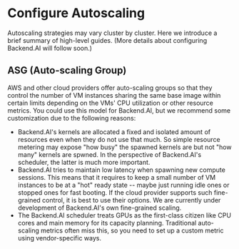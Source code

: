 # Configure Autoscaling

Autoscaling strategies may vary cluster by cluster.
Here we introduce a brief summary of high-level guides.
(More details about configuring Backend.AI will follow soon.)

## ASG (Auto-scaling Group)

AWS and other cloud providers offer auto-scaling groups so that they control the number of VM instances sharing the same base image within certain limits depending on the VMs' CPU utilization or other resource metrics.
You could use this model for Backend.AI, but we recommend some customization due to the following reasons:

* Backend.AI's kernels are allocated a fixed and isolated amount of resources even when they do not use that much. So simple resource metering may expose "how busy" the spawned kernels are but not "how many" kernels are spwned. In the perspective of Backend.AI's scheduler, the latter is much more important.
* Backend.AI tries to maintain low latency when spawning new compute sessions. This means that it requires to keep a small number of VM instances to be at a "hot" ready state -- maybe just running idle ones or stopped ones for fast booting. If the cloud provider supports such fine-grained control, it is best to use their options. We are currently under development of Backend.AI's own fine-grained scaling.
* The Backend.AI scheduler treats GPUs as the first-class citizen like CPU cores and main memory for its capacity planning. Traditional auto-scaling metrics often miss this, so you need to set up a custom metric using vendor-specific ways.